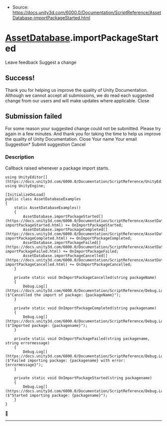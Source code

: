 * Source: https://docs.unity3d.com/6000.0/Documentation/ScriptReference/AssetDatabase-importPackageStarted.html

#  [AssetDatabase](https://docs.unity3d.com/6000.0/Documentation/ScriptReference/AssetDatabase.html).importPackageStarted
Leave feedback
Suggest a change
## Success!
Thank you for helping us improve the quality of Unity Documentation. Although we cannot accept all submissions, we do read each suggested change from our users and will make updates where applicable.
Close
## Submission failed
For some reason your suggested change could not be submitted. Please <a>try again</a> in a few minutes. And thank you for taking the time to help us improve the quality of Unity Documentation.
Close
Your name Your email Suggestion* Submit suggestion
Cancel
### Description
Callback raised whenever a package import starts.
```
using UnityEditor[](https://docs.unity3d.com/6000.0/Documentation/ScriptReference/UnityEditor.html);
using UnityEngine;  
  
[InitializeOnLoad]
public class AssetDatabaseExamples
{
    static AssetDatabaseExamples()
    {
        AssetDatabase.importPackageStarted[](https://docs.unity3d.com/6000.0/Documentation/ScriptReference/AssetDatabase-importPackageStarted.html) += OnImportPackageStarted;
        AssetDatabase.importPackageCompleted[](https://docs.unity3d.com/6000.0/Documentation/ScriptReference/AssetDatabase-importPackageCompleted.html) += OnImportPackageCompleted;
        AssetDatabase.importPackageFailed[](https://docs.unity3d.com/6000.0/Documentation/ScriptReference/AssetDatabase-importPackageFailed.html) += OnImportPackageFailed;
        AssetDatabase.importPackageCancelled[](https://docs.unity3d.com/6000.0/Documentation/ScriptReference/AssetDatabase-importPackageCancelled.html) += OnImportPackageCancelled;
    }  
  
    private static void OnImportPackageCancelled(string packageName)
    {
        Debug.Log[](https://docs.unity3d.com/6000.0/Documentation/ScriptReference/Debug.Log.html)($"Cancelled the import of package: {packageName}");
    }  
  
    private static void OnImportPackageCompleted(string packagename)
    {
        Debug.Log[](https://docs.unity3d.com/6000.0/Documentation/ScriptReference/Debug.Log.html)($"Imported package: {packagename}");
    }  
  
    private static void OnImportPackageFailed(string packagename, string errormessage)
    {
        Debug.Log[](https://docs.unity3d.com/6000.0/Documentation/ScriptReference/Debug.Log.html)($"Failed importing package: {packagename} with error: {errormessage}");
    }  
  
    private static void OnImportPackageStarted(string packagename)
    {
        Debug.Log[](https://docs.unity3d.com/6000.0/Documentation/ScriptReference/Debug.Log.html)($"Started importing package: {packagename}");
    }
}
```

* * *
